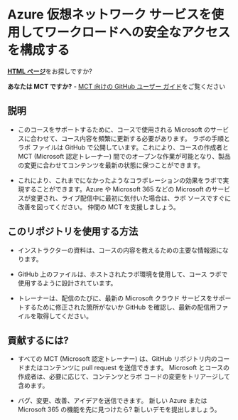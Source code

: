 # Azure 仮想ネットワーク サービスを使用してワークロードへの安全なアクセスを構成する

[**HTML ページ**](https://microsoftlearning.github.io/Configure-secure-access-to-workloads-with-Azure-virtual-networking-services/)をお探しですか?

**あなたは MCT ですか?** - [MCT 向けの GitHub ユーザー ガイド](https://microsoftlearning.github.io/MCT-User-Guide/)をご覧ください

## 説明

- このコースをサポートするために、コースで使用される Microsoft のサービスに合わせて、コース内容を頻繁に更新する必要があります。 ラボの手順とラボ ファイルは GitHub で公開しています。これにより、コースの作成者と MCT (Microsoft 認定トレーナー) 間でのオープンな作業が可能となり、製品の変更に合わせてコンテンツを最新の状態に保つことができます。

- これにより、これまでになかったようなコラボレーションの効果をラボで実現することができます。Azure や Microsoft 365 などの Microsoft のサービスが変更され、ライブ配信中に最初に気付いた場合は、ラボ ソースですぐに改善を図ってください。 仲間の MCT を支援しましょう。

## このリポジトリを使用する方法

- インストラクターの資料は、コースの内容を教えるための主要な情報源になります。

- GitHub 上のファイルは、ホストされたラボ環境を使用して、コース ラボで使用するように設計されています。

- トレーナーは、配信のたびに、最新の Microsoft クラウド サービスをサポートするために修正された箇所がないか GitHub を確認し、最新の配信用ファイルを取得してください。

## 貢献するには?

- すべての MCT (Microsoft 認定トレーナー) は、GitHub リポジトリ内のコードまたはコンテンツに pull request を送信できます。 Microsoft とコースの作成者は、必要に応じて、コンテンツとラボ コードの変更をトリアージして含めます。

- バグ、変更、改善、アイデアを送信できます。 新しい Azure または Microsoft 365 の機能を先に見つけたら? 新しいデモを提出しましょう。
